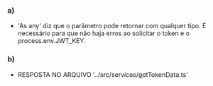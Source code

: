 ### a)
* 'As any' diz que o parâmetro pode retornar com qualquer tipo. É necessário para que não haja erros ao solicitar o token e o process.env.JWT_KEY.

### b)
* RESPOSTA NO ARQUIVO '../src/services/getTokenData.ts'